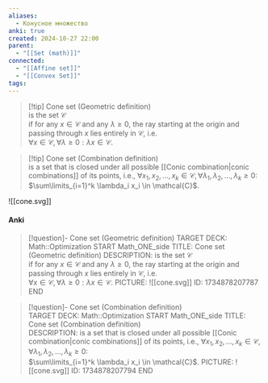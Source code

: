 ```yaml
---
aliases:
  - Конусное множество
anki: true
created: 2024-10-27 22:00
parent:
  - "[[Set (math)]]"
connected:
  - "[[Affine set]]"
  - "[[Convex Set]]"
tags:
---
```


> [!tip] Cone set (Geometric definition)  
is the set $\mathcal{C}$  
if for any $x \in \mathcal{C}$ and any $\lambda \geq 0$, the ray starting at the origin and passing through $x$ lies entirely in $\mathcal{C}$, i.e.  
$\forall x \in \mathcal{C}, \forall \lambda \geq 0: \lambda x \in \mathcal{C}$.

> [!tip] Cone set (Combination definition)  
is a set that is closed under all possible [[Conic combination|conic combinations]] of its points, i.e., 
$\forall x_1, x_2, \ldots, x_k \in \mathcal{C}, \forall \lambda_1, \lambda_2, \ldots, \lambda_k \geq 0$:  
$\sum\limits_{i=1}^k \lambda_i x_i \in \mathcal{C}$.

![[cone.svg]]

#### Anki
> [!question]- Cone set (Geometric definition) 
TARGET DECK: Math::Optimization
START
Math_ONE_side
TITLE: Cone set (Geometric definition) 
DESCRIPTION: 
is the set $\mathcal{C}$  
if for any $x \in \mathcal{C}$ and any $\lambda \geq 0$, the ray starting at the origin and passing through $x$ lies entirely in $\mathcal{C}$, i.e.  
$\forall x \in \mathcal{C}, \forall \lambda \geq 0: \lambda x \in \mathcal{C}$.
PICTURE: ![[cone.svg]]
ID: 1734878207787
END

> [!question]- Cone set (Combination definition)  
TARGET DECK: Math::Optimization 
START
Math_ONE_side
TITLE: Cone set (Combination definition)  
DESCRIPTION: 
is a set that is closed under all possible [[Conic combination|conic combinations]] of its points, i.e., 
$\forall x_1, x_2, \ldots, x_k \in \mathcal{C}, \forall \lambda_1, \lambda_2, \ldots, \lambda_k \geq 0$:  
$\sum\limits_{i=1}^k \lambda_i x_i \in \mathcal{C}$.
PICTURE: ![[cone.svg]]
ID: 1734878207794
END